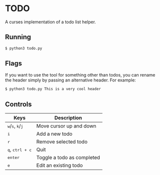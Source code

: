 # TODO

A curses implementation of a todo list helper.

## Running

```bash
$ python3 todo.py
```

## Flags

If you want to use the tool for something other than todos, you can rename the header simply by passing an alternative header. For example:

```bash
$ python3 todo.py This is a very cool header
```

## Controls

| Keys                                                 | Description                |
| ---------------------------------------------------- | -------------------------- |
| <kbd>w</kbd>/<kbd>s</kbd>, <kbd>k</kbd>/<kbd>j</kbd> | Move cursor up and down    |
| <kbd>i</kbd>                                         | Add a new todo             |
| <kbd>r</kbd>                                         | Remove selected todo       |
| <kbd>q</kbd>, <kbd>ctrl + c</kbd>                    | Quit                       |
| <kbd>enter</kbd>                                     | Toggle a todo as completed |
| <kbd>e</kbd>                                         | Edit an existing todo      |
